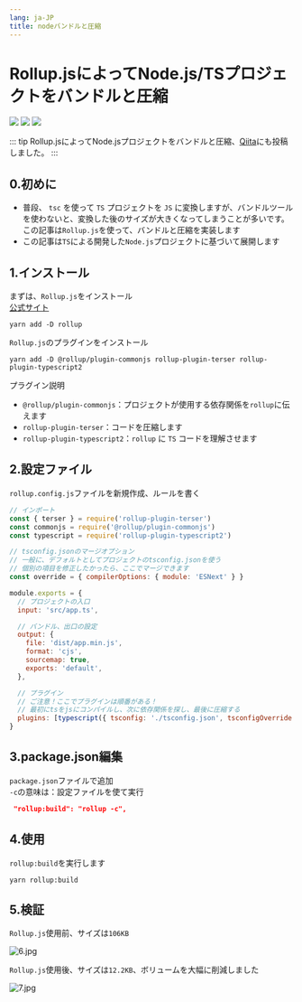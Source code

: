 ```yaml
---
lang: ja-JP
title: nodeバンドルと圧縮
---
```


# Rollup.jsによってNode.js/TSプロジェクトをバンドルと圧縮

![](https://img.shields.io/badge/-Typescript-9ca3af.svg?logo=typescript&style=popout-square)  ![](https://img.shields.io/badge/-Node.js-9ca3af.svg?logo=node.js&style=popout-square)  ![](https://img.shields.io/badge/-Rollup.js-9ca3af.svg?logo=rollup.js&style=popout-square)



::: tip
Rollup.jsによってNode.jsプロジェクトをバンドルと圧縮、[Qiita](https://qiita.com/kensoz/items/441c1f12eb61d137ee2c)にも投稿しました。
:::



## 0.初めに

+ 普段、 `tsc` を使って `TS` プロジェクトを `JS` に変換しますが、バンドルツールを使わないと、変換した後のサイズが大きくなってしまうことが多いです。この記事は`Rollup.js`を使って、バンドルと圧縮を実装します
+ この記事は`TS`による開発した`Node.js`プロジェクトに基づいて展開します



## 1.インストール

まずは、`Rollup.js`をインストール  
[公式サイト](https://rollupjs.org/guide/en/#installation)

```shell
yarn add -D rollup
```

`Rollup.js`のプラグインをインストール

```shell
yarn add -D @rollup/plugin-commonjs rollup-plugin-terser rollup-plugin-typescript2
```

プラグイン説明

+ `@rollup/plugin-commonjs`：プロジェクトが使用する依存関係を`rollup`に伝えます
+ `rollup-plugin-terser`：コードを圧縮します
+ `rollup-plugin-typescript2`：`rollup` に `TS` コードを理解させます



## 2.設定ファイル

`rollup.config.js`ファイルを新規作成、ルールを書く

```javascript
// インポート
const { terser } = require('rollup-plugin-terser')
const commonjs = require('@rollup/plugin-commonjs')
const typescript = require('rollup-plugin-typescript2')

// tsconfig.jsonのマージオプション
// 一般に、デフォルトとしてプロジェクトのtsconfig.jsonを使う
// 個別の項目を修正したかったら、ここでマージできます
const override = { compilerOptions: { module: 'ESNext' } }

module.exports = {
  // プロジェクトの入口
  input: 'src/app.ts',

  // バンドル、出口の設定
  output: {
    file: 'dist/app.min.js',
    format: 'cjs',
    sourcemap: true,
    exports: 'default',
  },

  // プラグイン
  // ご注意！ここでプラグインは順番がある！
  // 最初にtsをjsにコンパイルし、次に依存関係を探し、最後に圧縮する
  plugins: [typescript({ tsconfig: './tsconfig.json', tsconfigOverride: override }), commonjs(), terser()],
}
```



## 3.package.json編集

`package.json`ファイルで追加  
 `-c`の意味は：設定ファイルを使て実行

```json
 "rollup:build": "rollup -c",
```



## 4.使用

`rollup:build`を実行します

```shell
yarn rollup:build
```



## 5.検証

`Rollup.js`使用前、サイズは`106KB`

![6.jpg](https://s2.loli.net/2022/08/09/9Us5VgKNRElC6H3.jpg)



`Rollup.js`使用後、サイズは`12.2KB`、ボリュームを大幅に削減しました

![7.jpg](https://s2.loli.net/2022/08/09/I9UHqxZvXMrucfn.jpg)
